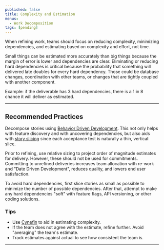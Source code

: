```yaml
---
published: false
title: Complexity and Estimation
menus:
  - Work Decomposition
tags: [pending]
---
```


When refining work, teams should focus on reducing complexity, minimizing
dependencies, and estimating based on complexity and effort, not time.

Small things can be estimated more accurately than big things because the margin
of error is lower and dependencies are clear. Eliminating or reducing
hard dependencies is critical because the probability that something will
delivered late doubles for every hard dependency. Those
could be database changes, coordination with other teams, or changes that are
tightly coupled with another component.

Example: if the deliverable has 3 hard dependencies, there is a 1 in 8 chance it
will deliver as estimated.

---

## Recommended Practices

Decompose stories using [Behavior Driven Development](./behavior-driven-development.html).
This not only helps with feature discovery and with uncovering dependencies, but
also aids with [story slicing](./story-slicing.html) since each acceptance test
is naturally a thin, vertical
slice.

Prior to refining, use relative sizing to project order of magnitude estimates
for delivery. However, these should not be used for commitments. Committing to
unrefined deliveries increases team allocation with re-work and "Date Driven
Development", reduces quality, and lowers end user satisfaction.

To avoid hard dependencies, first slice stories as small as possible to minimize
the number of possible dependencies. After that, attempt to make any hard
dependencies "soft" with feature flags, API versioning, or other coding
solutions.

### Tips

- Use [Cynefin](https://en.wikipedia.org/wiki/Cynefin_framework) to aid in
  estimating complexity.
- If the team does not agree with the estimate, refine further. Avoid "averaging"
  the team's estimate.
- Track estimates against actual to see how consistent the team is.

---
